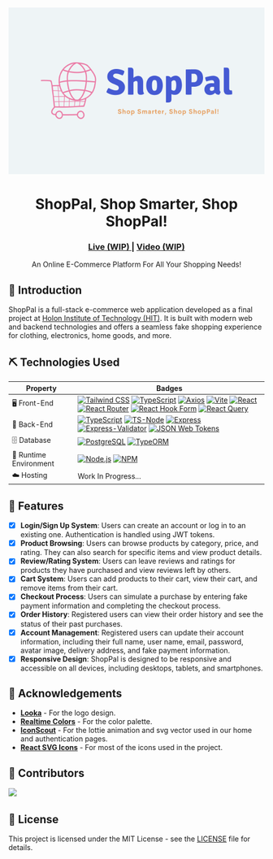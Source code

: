 <div align="center">
    <img src="./assets/preview.png/">
    <h1>ShopPal, Shop Smarter, Shop ShopPal!</h1>
    <h3>
        <a href="#" color="white">
        Live (WIP)
        </a>
        <span> | </span>
        <a href="./assets/preview.mp4">
        Video (WIP)
        </a>
    </h3>

</div>
<p align="center">
    An Online E-Commerce Platform For All Your Shopping Needs!
</p>

## 🧐 Introduction <a name = "introduction"></a>

ShopPal is a full-stack e-commerce web application developed as a final project at [Holon Institute of Technology (HIT)](https://www.hit.ac.il/). It is built with modern web and backend technologies and offers a seamless fake shopping experience for clothing, electronics, home goods, and more.

## ⛏️ Technologies Used

[comment]: <> (<a href="" target="_blank" rel="noopener noreferrer"></a>)
[comment]: <> (target="\_blank" rel="noopener noreferrer")

<table>
    <thead>
        <tr>
            <th>Property</th>
            <th>Badges</th>
        </tr>
    </thead>
    <tbody>
        <tr>
            <td>🖥️ Front-End</td>
            <td>
                <a href="https://www.tailwindcss.com/" target="_blank" rel="noopener noreferrer"><img src="https://img.shields.io/badge/tailwindcss-%2338B2AC.svg?style=for-the-badge&logo=tailwind-css&logoColor=white" alt="Tailwind CSS"></a>
                <a href="https://www.typescriptlang.org/" target="_blank" rel="noopener noreferrer"><img src="https://img.shields.io/badge/typescript-%23007ACC.svg?style=for-the-badge&logo=typescript&logoColor=white" alt="TypeScript"></a>
                <a href="https://axios-http.com/" target="_blank" rel="noopener noreferrer"><img src="https://img.shields.io/badge/Axios-5A29E4.svg?style=for-the-badge&logo=Axios&logoColor=white" alt="Axios"></a>
                <a href="https://vitejs.dev/" target="_blank" rel="noopener noreferrer"><img src="https://img.shields.io/badge/vite-%23646CFF.svg?style=for-the-badge&logo=vite&logoColor=white" alt="Vite"></a>
                <a href="https://reactjs.org/" target="_blank" rel="noopener noreferrer"><img src="https://img.shields.io/badge/react-%2320232a.svg?style=for-the-badge&logo=react&logoColor=%2361DAFB" alt="React"></a>
                <a href="https://www.reactrouter.com/" target="_blank" rel="noopener noreferrer"><img src="https://img.shields.io/badge/react_router-%23CA4245.svg?style=for-the-badge&logo=react-router&logoColor=white" alt="React Router"></a>
                <a href="https://react-hook-form.com/" target="_blank" rel="noopener noreferrer"><img src="https://img.shields.io/badge/React%20Hook%20Form-EC5990.svg?style=for-the-badge&logo=React-Hook-Form&logoColor=white" alt="React Hook Form"></a>
                <a href="https://tanstack.com/query/latest" target="_blank" rel="noopener noreferrer"><img src="https://img.shields.io/badge/React%20Query-FF4154.svg?style=for-the-badge&logo=React-Query&logoColor=white" alt="React Query"></a>
            </td>
        </tr>
        <tr>
            <td>📡 Back-End</td>
            <td>
                <a href="https://www.typescriptlang.org/" target="_blank" rel="noopener noreferrer"><img src="https://img.shields.io/badge/typescript-%23007ACC.svg?style=for-the-badge&logo=typescript&logoColor=white" alt="TypeScript"></a>
                <a href="https://typestrong.org/ts-node/" target="_blank" rel="noopener noreferrer"><img src="https://img.shields.io/badge/tsnode-3178C6.svg?style=for-the-badge&logo=ts-node&logoColor=white" alt="TS-Node"></a>
                <a href="https://expressjs.com/" target="_blank" rel="noopener noreferrer"><img src="https://img.shields.io/badge/express-%23000000.svg?style=for-the-badge&logo=express&logoColor=white" alt="Express"></a>
                <a href="https://express-validator.github.io/docs" target="_blank" rel="noopener noreferrer"><img src="https://img.shields.io/badge/Express--Validator-gray?style=for-the-badge&logo=express" alt="Express-Validator"></a>
                <a href="https://expressjs.com/" target="_blank" rel="noopener noreferrer"><img src="https://img.shields.io/badge/JSON%20Web%20Tokens-000000.svg?style=for-the-badge&logo=JSON-Web-Tokens&logoColor=white" alt="JSON Web Tokens"></a>
            </td>
        </tr>
        <tr>
            <td>🗄️ Database</td>
            <td>
                <a href="https://www.postgresql.org/" target="_blank" rel="noopener noreferrer"><img src="https://img.shields.io/badge/PostgreSQL-%23316192.svg?style=for-the-badge&logo=postgresql&logoColor=white" alt="PostgreSQL"></a>
                <a href="https://typeorm.io/" target="_blank" rel="noopener noreferrer"><img src=https://img.shields.io/badge/TypeORM-FE0803.svg?style=for-the-badge&logo=TypeORM&logoColor=white" alt="TypeORM"></a>
            </td>
        </tr>
        <tr>
            <td>🚀 Runtime Environment</td>
            <td>
                <a href="https://nodejs.org/" target="\_blank" rel="noopener noreferrer"><img src="https://img.shields.io/badge/Node.js-339933.svg?style=for-the-badge&logo=Node.js&logoColor=white" alt="Node.js"></a>
                <a href="https://www.npmjs.com/" target="\_blank" rel="noopener noreferrer"><img src="https://img.shields.io/badge/NPM-%23CB3837.svg?style=for-the-badge&logo=npm&logoColor=white" alt="NPM"></a>
            </td>
        </tr>
        <tr>
            <td>☁️ Hosting</td>
            <td>
                Work In Progress...
                <!-- <a href="https://netlify.com/" target="_blank" rel="noopener noreferrer"><img src="https://img.shields.io/badge/Netlify-00C7B7.svg?style=for-the-badge&logo=Netlify&logoColor=white" alt="Netlify"></a>
                <a href="https://render.com/" target="_blank" rel="noopener noreferrer"><img src="https://img.shields.io/badge/Render-46E3B7.svg?style=for-the-badge&logo=Render&logoColor=white" alt="Render"></a> -->
            </td>
        </tr>
    </tbody>
</table>

## 🎈 Features <a name="features"></a>

- [x] **Login/Sign Up System**: Users can create an account or log in to an existing one. Authentication is handled using JWT tokens.
- [x] **Product Browsing**: Users can browse products by category, price, and rating. They can also search for specific items and view product details.
- [x] **Review/Rating System**: Users can leave reviews and ratings for products they have purchased and view reviews left by others.
- [x] **Cart System**: Users can add products to their cart, view their cart, and remove items from their cart.
- [x] **Checkout Process**: Users can simulate a purchase by entering fake payment information and completing the checkout process.
- [x] **Order History**: Registered users can view their order history and see the status of their past purchases.
- [x] **Account Management**: Registered users can update their account information, including their full name, user name, email, password, avatar image, delivery address, and fake payment information.
- [x] **Responsive Design**: ShopPal is designed to be responsive and accessible on all devices, including desktops, tablets, and smartphones.

## 🙏 Acknowledgements <a name ="acknowledgements"></a>

- [**Looka**](https://looka.com/) - For the logo design.
- [**Realtime Colors**](https://www.realtimecolors.com/) - For the color palette.
- [**IconScout**](https://iconscout.com/) - For the lottie animation and svg vector used in our home and authentication pages.
- [**React SVG Icons**](https://reactsvgicons.com/) - For most of the icons used in the project.

## 🎉 Contributors <a name="contributors"></a>

<a href="https://github.com/OWNER/REPO/graphs/contributors">
  <img src="https://contrib.rocks/image?repo=MaorBezalel/PlayPal" />
</a>

## 📄 License <a name="license"></a>

This project is licensed under the MIT License - see the [LICENSE](LICENSE) file for details.
